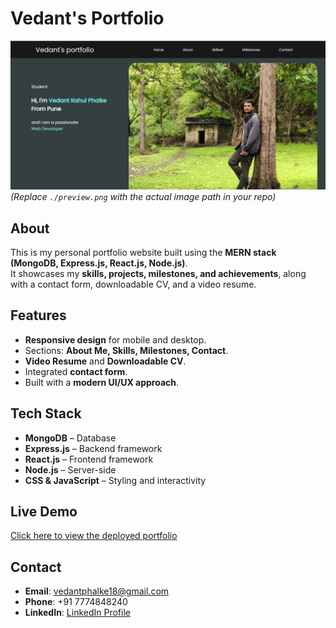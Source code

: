 # Vedant's Portfolio

![Portfolio Preview](./Screenshot%202025-07-28%20212815.png)  
*(Replace `./preview.png` with the actual image path in your repo)*

## About
This is my personal portfolio website built using the **MERN stack (MongoDB, Express.js, React.js, Node.js)**.  
It showcases my **skills, projects, milestones, and achievements**, along with a contact form, downloadable CV, and a video resume.  

## Features
- **Responsive design** for mobile and desktop.
- Sections: **About Me, Skills, Milestones, Contact**.
- **Video Resume** and **Downloadable CV**.
- Integrated **contact form**.
- Built with a **modern UI/UX approach**.

## Tech Stack
- **MongoDB** – Database
- **Express.js** – Backend framework
- **React.js** – Frontend framework
- **Node.js** – Server-side
- **CSS & JavaScript** – Styling and interactivity

## Live Demo
[Click here to view the deployed portfolio](https://your-deployed-link.com)

## Contact
- **Email**: vedantphalke18@gmail.com  
- **Phone**: +91 7774848240  
- **LinkedIn**: [LinkedIn Profile](https://www.linkedin.com/in/your-profile)
